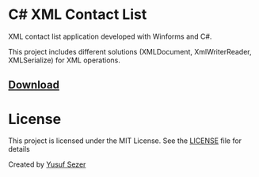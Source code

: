 # C# XML Contact List
XML contact list application developed with Winforms and C#.

This project includes different solutions (XMLDocument, XmlWriterReader, XMLSerialize) for XML operations.

## [Download](https://github.com/yusufsefasezer/csharp-xml-contact/archive/master.zip)


# License
This project is licensed under the MIT License. See the [LICENSE](LICENSE) file for details

Created by [Yusuf Sezer](https://www.yusufsezer.com)
